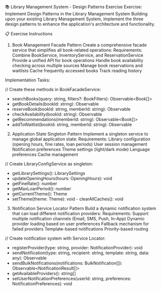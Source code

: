 📚 Library Management System - Design Patterns Exercise
Exercise: Implement Design Patterns in the Library Management System
Building upon your existing Library Management System, implement the three design patterns to enhance the application's architecture and functionality.

📋 Exercise Instructions
1. Book Management Facade Pattern
Create a comprehensive facade service that simplifies all book-related operations:
Requirements:
Combine BookService, InventoryService, and ReservationService
Provide a unified API for book operations
Handle book availability checking across multiple sources
Manage book reservations and waitlists
Cache frequently accessed books
Track reading history


Implementation Tasks:

// Create these methods in BookFacadeService: 
- searchBooks(query: string, filters?: BookFilters): Observable<Book[]> 
- getBookDetails(bookId: string): Observable<BookDetails> 
- reserveBook(bookId: string, memberId: string): Observable<Reservation> 
- checkAvailability(bookId: string): Observable<AvailabilityStatus> 
- getRecommendations(memberId: string): Observable<Book[]> 
- addToWaitlist(bookId: string, memberId: string): Observable<WaitlistEntry>

2. Application State Singleton Pattern
Implement a singleton service to manage global application state:
Requirements:
Library configuration (opening hours, fine rates, loan periods)
User session management
Notification preferences
Theme settings (light/dark mode)
Language preferences
Cache management

// Create LibraryConfigService as singleton: 
- getLibrarySettings(): LibrarySettings 
- updateOpeningHours(hours: OpeningHours): void 
- getFineRate(): number 
- getMaxLoanPeriod(): number 
- getCurrentTheme(): Theme 
- setTheme(theme: Theme): void - clearAllCaches(): void

3. Notification Service Locator Pattern
Build a dynamic notification system that can load different notification providers:
Requirements:
Support multiple notification channels (Email, SMS, Push, In-App)
Dynamic provider loading based on user preferences
Fallback mechanism for failed providers
Template-based notifications
Priority-based routing

// Create notification system with Service Locator: 
- registerProvider(type: string, provider: NotificationProvider): void 
- sendNotification(type: string, recipient: string, template: string, data: any): Observable<boolean> 
- sendBulkNotifications(notifications: BulkNotification[]): Observable<NotificationResult[]> 
- getAvailableProviders(): string[] 
- setUserNotificationPreferences(userId: string, preferences: NotificationPreferences): void

